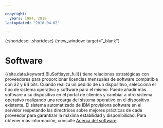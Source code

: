 ```yaml
---

copyright:
  years: 1994, 2018
lastupdated: "2018-04-02"

---
```


{:shortdesc: .shortdesc}
{:new_window: target="_blank"}

# Software

{{site.data.keyword.BluSoftlayer_full}} tiene relaciones estratégicas con proveedores para proporcionar licencias mensuales de software compatible con 32 y 64 bits. Cuando realiza un pedido de un dispositivo, selecciona el tipo de sistema operativo y software para el mismo.
Puede añadir más software a su dispositivo en el portal de clientes y cambiar a otro sistema operativo realizando una recarga del sistema operativo en el dispositivo existente. El sistema automatizado de IBM provisiona software en el servidor respetando las directrices sobre mejores prácticas de cada proveedor para garantizar la máxima estabilidad y disponibilidad. Para obtener más información, consulte [Acerca del software](/docs/infrastructure/software/index.html).
